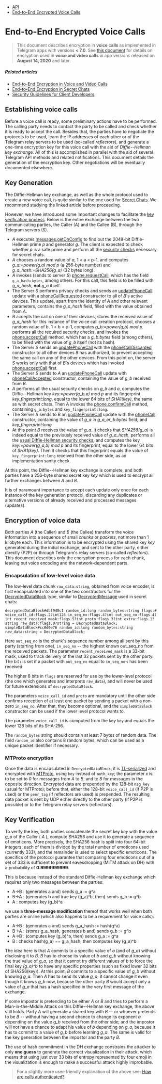 - [API](https://core.telegram.org/api)
- [End-to-End Encrypted Voice Calls](https://core.telegram.org/api/end-to-end%2Fvoice-calls)

# End-to-End Encrypted Voice Calls

> This document describes encryption in **voice calls** as implemented in Telegram apps with versions **< 7.0**. See [this document](https://core.telegram.org/api/end-to-end/video-calls) for details on encryption used in **voice and video calls** in app versions released on **August 14, 2020** and later.

##### Related articles

- [End-to-End Encryption in Voice and Video Calls](https://core.telegram.org/api/end-to-end/video-calls)
- [End-to-End Encryption in Secret Chats](https://core.telegram.org/api/end-to-end)
- [Security Guidelines for Client Developers](https://core.telegram.org/mtproto/security_guidelines)

## Establishing voice calls

Before a voice call is ready, some preliminary actions have to be performed. The calling party needs to contact the party to be called and check whether it is ready to accept the call. Besides that, the parties have to negotiate the protocols to be used, learn the IP addresses of each other or of the Telegram relay servers to be used (so-called *reflectors*), and generate a one-time encryption key for this voice call with the aid of *Diffie--Hellman key exchange*. All of this is accomplished in parallel with the aid of several Telegram API methods and related notifications. This document details the generation of the encryption key. Other negotiations will be eventually documented elsewhere.

## Key Generation

The Diffie-Hellman key exchange, as well as the whole protocol used to create a new voice call, is quite similar to the one used for [Secret Chats](https://core.telegram.org/api/end-to-end#key-generation). We recommend studying the linked article before proceeding.

However, we have introduced some important changes to facilitate the [key verification process](https://core.telegram.org/api/end-to-end/voice-calls#key-verification). Below is the entire exchange between the two communicating parties, the Caller (A) and the Callee (B), through the Telegram servers (S).

- *A* executes [messages.getDhConfig](https://core.telegram.org/method/messages.getDhConfig) to find out the 2048-bit Diffie-Hellman prime *p* and generator *g*. The client is expected to check whether *p* is a safe prime and perform all the [security checks](https://core.telegram.org/api/end-to-end#sending-a-request) necessary for secret chats.
- *A* chooses a random value of *a*, 1 < a < p-1, and computes *g_a:=power(g,a) mod p* (a 256-byte number) and *g_a_hash:=SHA256(g_a)* (32 bytes long).
- *A* invokes (sends to server *S*) [phone.requestCall](https://core.telegram.org/method/phone.requestCall), which has the field `g_a_hash:bytes`, among others. For this call, this field is to be filled with *g_a_hash*, **not** *g_a* itself.
- The Server *S* performs privacy checks and sends an [updatePhoneCall](https://core.telegram.org/constructor/updatePhoneCall) update with a [phoneCallRequested](https://core.telegram.org/constructor/phoneCallRequested) constructor to all of *B*'s active devices. This update, apart from the identity of *A* and other relevant parameters, contains the *g_a_hash* field, filled with the value obtained from *A*.
- *B* accepts the call on one of their devices, stores the received value of *g_a_hash* for this instance of the voice call creation protocol, chooses a random value of *b*, 1 < b < p-1, computes *g_b:=power(g,b) mod p*, performs all the required security checks, and invokes the [phone.acceptCall](https://core.telegram.org/method/phone.acceptCall) method, which has a *g_b:bytes* field (among others), to be filled with the value of *g_b* itself (not its hash).
- The Server *S* sends an [updatePhoneCall](https://core.telegram.org/constructor/updatePhoneCall) with the [phoneCallDiscarded](https://core.telegram.org/constructor/phoneCallDiscarded) constructor to all other devices *B* has authorized, to prevent accepting the same call on any of the other devices. From this point on, the server *S* works only with that of *B*'s devices which has invoked [phone.acceptCall](https://core.telegram.org/method/phone.acceptCall) first.
- The Server *S* sends to *A* an [updatePhoneCall](https://core.telegram.org/constructor/updatePhoneCall) update with [phoneCallAccepted](https://core.telegram.org/constructor/phoneCallAccepted) constructor, containing the value of *g_b* received from *B*.
- *A* performs all the usual security checks on *g_b* and *a*, computes the Diffie--Hellman key *key:=power(g_b,a) mod p* and its fingerprint *key_fingerprint:long*, equal to the lower 64 bits of *SHA1(key)*, the same as with secret chats. Then *A* invokes the [phone.confirmCall](https://core.telegram.org/method/phone.confirmCall) method, containing `g_a:bytes` and `key_fingerprint:long`.
- The Server *S* sends to *B* an [updatePhoneCall](https://core.telegram.org/constructor/updatePhoneCall) update with the [phoneCall](https://core.telegram.org/constructor/phoneCall) constructor, containing the value of *g_a* in *g_a_or_b:bytes* field, and *key_fingerprint:long*
- At this point *B* receives the value of *g_a*. It checks that *SHA256(g_a)* is indeed equal to the previously received value of *g_a_hash*, performs all the [usual Diffie-Hellman security checks](https://core.telegram.org/mtproto/security_guidelines), and computes the key *key:=power(g_a,b) mod p* and its fingerprint, equal to the lower 64 bits of *SHA1(key)*. Then it checks that this fingerprint equals the value of `key_fingerprint:long` received from the other side, as an implementation sanity check.

At this point, the Diffie--Hellman key exchange is complete, and both parties have a 256-byte shared secret key *key* which is used to encrypt all further exchanges between *A* and *B*.

It is of paramount importance to accept each update only once for each instance of the key generation protocol, discarding any duplicates or alternative versions of already received and processed messages (updates).

## Encryption of voice data

Both parties *A* (the Caller) and *B* (the Callee) transform the voice information into a sequence of small *chunks* or *packets*, not more than 1 kilobyte each. This information is to be encrypted using the shared key *key* generated during the initial exchange, and sent to the other party, either directly (P2P) or through Telegram's relay servers (so-called *reflectors*). This document describes only the encryption process for each chunk, leaving out voice encoding and the network-dependent parts.

### Encapsulation of low-level voice data

The low-level data chunk `raw_data:string`, obtained from voice encoder, is first encapsulated into one of the two constructors for the [DecryptedDataBlock](https://core.telegram.org/type/DecryptedDataBlock) type, similar to [DecryptedMessage](https://core.telegram.org/type/DecryptedMessage) used in secret chats:

```
decryptedDataBlock#dbf948c1 random_id:long random_bytes:string flags:# voice_call_id:flags.2?int128 in_seq_no:flags.4?int out_seq_no:flags.4?int recent_received_mask:flags.5?int proto:flags.3?int extra:flags.1?string raw_data:flags.0?string = DecryptedDataBlock;
simpleDataBlock#cc0d0e76 random_id:long random_bytes:string raw_data:string = DecryptedDataBlock;
```

Here `out_seq_no` is the chunk's sequence number among all sent by this party (starting from one), `in_seq_no` -- the highest known out_seq_no from the received packets. The parameter `recent_received_mask` is a 32-bit mask, used to track delivery of the last 32 packets sent by the other party. The bit *i* is set if a packet with `out_seq_no` equal to `in_seq_no`-*i* has been received.

The higher 8 bits in `flags` are reserved for use by the lower-level protocol (the one which generates and interprets `raw_data`), and will never be used for future extensions of `decryptedDataBlock`.

The parameters `voice_call_id` and `proto` are mandatory until the other side confirms reception of at least one packet by sending a packet with a non-zero `in_seq_no`. After that, they become optional, and the `simpleDataBlock` constructor can be used if the lower level protocol wants to.

The parameter `voice_call_id` is computed from the key `key` and equals the lower 128 bits of its SHA-256.

The `random_bytes` string should contain at least 7 bytes of random data. The field `random_id` also contains 8 random bytes, which can be used as a unique packet identifier if necessary.

### MTProto encryption

Once the data is encapsulated in `DecryptedDataBlock`, it is [TL-serialized](https://core.telegram.org/mtproto/TL) and encrypted with [MTProto](https://core.telegram.org/mtproto/description#defining-aes-key-and-initialization-vector), using `key` instead of `auth_key`; the parameter *x* is to be set to *0* for messages from *A* to *B*, and to *8* for messages in the opposite direction. Encrypted data are prepended by the 128-bit `msg_key` (usual for MTProto); before that, either the 128-bit `voice_call_id` (if P2P is used) or the `peer_tag` (if reflectors are used) is prepended. The resulting data packet is sent by UDP either directly to the other party (if P2P is possible) or to the Telegram relay servers (reflectors).

## Key Verification

To verify the key, both parties concatenate the secret key *key* with the value *g_a* of the Caller ( *A* ), compute SHA256 and use it to generate a sequence of emoticons. More precisely, the SHA256 hash is split into four 64-bit integers; each of them is divided by the total number of emoticons used (currently 333), and the remainder is used to select specific emoticons. The specifics of the protocol guarantee that comparing four emoticons out of a set of 333 is sufficient to prevent eavesdropping (MiTM attack on DH) with a probability of **0.9999999999**.

This is because instead of the standard Diffie-Hellman key exchange which requires only two messages between the parties:

- A->B : (generates a and) sends g_a := g^a
- B->A : (generates b and true key (g_a)^b, then) sends g_b := g^b
- A : computes key (g_b)^a

we use a **three-message modification** thereof that works well when both parties are online (which also happens to be a requirement for voice calls):

- A->B : (generates a and) sends g_a_hash := hash(g^a)
- B->A : (stores g_a_hash, generates b and) sends g_b := g^b
- A->B : (computes key (g_b)^a, then) sends g_a := g^a
- B : checks hash(g_a) == g_a_hash, then computes key (g_a)^b

The idea here is that *A* commits to a specific value of *a* (and of *g_a*) without disclosing it to *B*. *B* has to choose its value of *b* and *g_b* without knowing the true value of *g_a*, so that it cannot try different values of *b* to force the final key *(g_a)^b* to have any specific properties (such as fixed lower 32 bits of SHA256(key)). At this point, *B* commits to a specific value of *g_b* without knowing *g_a*. Then *A* has to send its value *g_a*; it cannot change it even though it knows *g_b* now, because the other party *B* would accept only a value of *g_a* that has a hash specified in the very first message of the exchange.

If some impostor is pretending to be either *A* or *B* and tries to perform a Man-in-the-Middle Attack on this Diffie--Hellman key exchange, the above still holds. Party *A* will generate a shared key with *B* -- or whoever pretends to be *B* -- without having a second chance to change its exponent *a* depending on the value *g_b* received from the other side; and the impostor will not have a chance to adapt his value of *b* depending on *g_a*, because it has to commit to a value of *g_b* before learning *g_a*. The same is valid for the key generation between the impostor and the party *B*.

The use of hash commitment in the DH exchange constrains the attacker to only **one guess** to generate the correct visualization in their attack, which means that using just over 33 bits of entropy represented by four emoji in the visualization is enough to make a successful attack highly improbable.

> For a slightly more user-friendly explanation of the above see: [How are calls authenticated?](https://core.telegram.org/techfaq#q-how-are-voice-calls-authenticated)